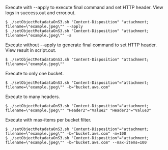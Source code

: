 Execute with --apply to execute final command and set HTTP header. View logs in success.out and error.out.
```shell
$ ./setObjectMetadataOnS3.sh "Content-Disposition" "attachment; filename=\"example.jpeg\"" --apply
$ ./setObjectMetadataOnS3.sh "Content-Disposition" "attachment; filename=\"example.jpeg\"" -a
```

Execute without --apply to generate final command to set HTTP header. View result in script.out.
```shell
$ ./setObjectMetadataOnS3.sh "Content-Disposition" "attachment; filename=\"example.jpeg\""
```

Execute to only one bucket.
```shell
$ ./setObjectMetadataOnS3.sh "Content-Disposition"="attachment; filename=\"example.jpeg\"" -b="bucket.aws.com"
```

Execute to many headers.
```shell
$ ./setObjectMetadataOnS3.sh "Content-Disposition"="attachment; filename=\"example.jpeg\"" "Header2"="Value2" "Header3"="Value3"
```

Execute with max-items per bucket filter.
```shell
$ ./setObjectMetadataOnS3.sh "Content-Disposition"="attachment; filename=\"example.jpeg\"" -b="bucket.aws.com" -m=100
$ ./setObjectMetadataOnS3.sh "Content-Disposition"="attachment; filename=\"example.jpeg\"" -b="bucket.aws.com" --max-items=100
```